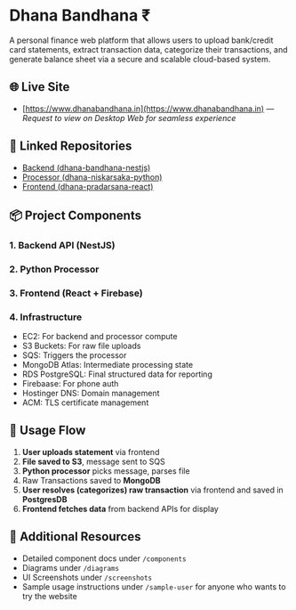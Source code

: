 # Dhana Bandhana ₹

A personal finance web platform that allows users to upload bank/credit card statements, extract transaction data, categorize their transactions, and generate balance sheet via a secure and scalable cloud-based system.

## 🌐 Live Site

* [https://www.dhanabandhana.in](https://www.dhanabandhana.in) — *Request to view on Desktop Web for seamless experience*

## 🔗 Linked Repositories

* [Backend (dhana-bandhana-nestjs)](https://github.com/bhavikparmar7/dhana-bandhana-nestjs)
* [Processor (dhana-niskarsaka-python)](https://github.com/bhavikparmar7/dhana-niskarsaka-python)
* [Frontend (dhana-pradarsana-react)](https://github.com/bhavikparmar7/dhana-pradarsana-react)

## 📦 Project Components

### 1. **Backend API** (NestJS)
### 2. **Python Processor**
### 3. **Frontend** (React + Firebase)
### 4. **Infrastructure**

* EC2: For backend and processor compute
* S3 Buckets: For raw file uploads
* SQS: Triggers the processor
* MongoDB Atlas: Intermediate processing state
* RDS PostgreSQL: Final structured data for reporting
* Firebaase: For phone auth
* Hostinger DNS: Domain management
* ACM: TLS certificate management

## 🔹 Usage Flow

1. **User uploads statement** via frontend
2. **File saved to S3**, message sent to SQS
3. **Python processor** picks message, parses file
4. Raw Transactions saved to **MongoDB**
5. **User resolves (categorizes) raw transaction** via frontend and saved in **PostgresDB**
6. **Frontend fetches data** from backend APIs for display

## 🔖 Additional Resources

* Detailed component docs under `/components`
* Diagrams under `/diagrams`
* UI Screenshots under `/screenshots`
* Sample usage instructions under `/sample-user` for anyone who wants to try the website
